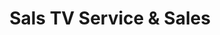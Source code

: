 ---
title: "Sals TV Service & Sales"
url: /scarborough/sals-tv-service-and-sales/
shop: electronics
---
